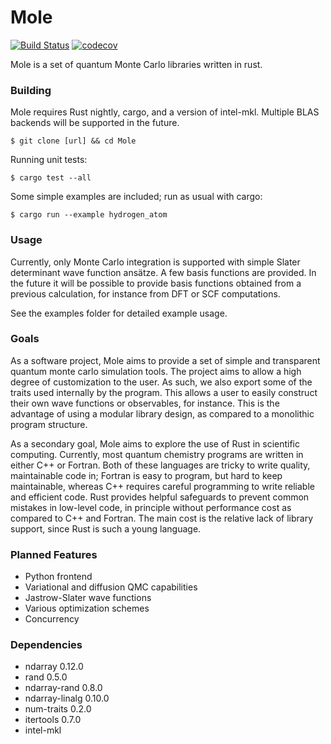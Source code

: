 # Mole

[![Build Status](https://travis-ci.com/Jvanrhijn/Mole.svg?branch=master)](https://travis-ci.com/Jvanrhijn/Mole)
[![codecov](https://codecov.io/gh/Jvanrhijn/mole/branch/master/graph/badge.svg)](https://codecov.io/gh/Jvanrhijn/mole)

Mole is a set of quantum Monte Carlo libraries written in rust.

### Building

Mole requires Rust nightly, cargo, and a version of intel-mkl. Multiple BLAS backends will be
supported in the future.

```
$ git clone [url] && cd Mole
```

Running unit tests:

```
$ cargo test --all
``` 

Some simple examples are included; run as usual with cargo:

```
$ cargo run --example hydrogen_atom
```

### Usage

Currently, only Monte Carlo integration is supported with simple Slater determinant wave function
ansätze. A few basis functions are provided. In the future it will be possible to provide basis
functions obtained from a previous calculation, for instance from DFT or SCF computations.

See the examples folder for detailed example usage.

### Goals

As a software project, Mole aims to provide a set of simple and transparent quantum monte carlo
simulation tools. The project aims to allow a high degree of customization to the user. As such,
we also export some of the traits used internally by the program. This allows a user to easily construct
their own wave functions or observables, for instance. This is the advantage of using a modular library
design, as compared to a monolithic program structure.

As a secondary goal, Mole aims to explore the use of Rust in scientific computing. Currently,
most quantum chemistry programs are written in either C++ or Fortran. Both of these languages are
tricky to write quality, maintainable code in; Fortran is easy to program, but hard to keep maintainable,
whereas C++ requires careful programming to write reliable and efficient code. 
Rust provides helpful safeguards to prevent common mistakes in low-level code, in principle without performance cost as
compared to C++ and Fortran. The main cost is the relative lack of library support, since
Rust is such a young language.

### Planned Features

* Python frontend
* Variational and diffusion QMC capabilities
* Jastrow-Slater wave functions
* Various optimization schemes
* Concurrency

### Dependencies

* ndarray 0.12.0
* rand 0.5.0
* ndarray-rand 0.8.0
* ndarray-linalg 0.10.0
* num-traits 0.2.0
* itertools 0.7.0
* intel-mkl
